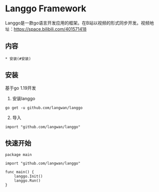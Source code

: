 # Langgo Framework

Langgo是一款go语言开发应用的框架。在B站以视频的形式同步开发。视频地址：https://space.bilibili.com/401571418

## 内容

    * 安装(#安装)

## 安装

基于go 1.19开发

1. 安装langgo
```
go get -u github.com/langwan/langgo
```

2. 导入

```
import "github.com/langwan/langgo"
```

## 快速开始

```
package main

import "github.com/langwan/langgo"

func main() {
    langgo.Init()
    langgo.Run()
}
```